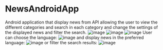 # NewsAndroidApp
Android application that display news from API allowing the user to view the different categories and search in each category and change the settings of the displayed news and filter the search.
![image](https://user-images.githubusercontent.com/74993384/166146648-a47f2871-cd5f-446f-8947-376ed0459eb2.png)
![image](https://user-images.githubusercontent.com/74993384/166146671-3bb7c2a4-4394-4e3d-bca5-f68de4b6e78b.png)
![image](https://user-images.githubusercontent.com/74993384/166146679-1f41c7f7-de82-4e5b-a897-80ad5ea880cc.png)
User can choose the language:
![image](https://user-images.githubusercontent.com/74993384/166146685-297ac8f1-0a92-4b3a-9620-6c5e5f746677.png)
and display news in the preferred language:
![image](https://user-images.githubusercontent.com/74993384/166146729-be9d1950-5d90-4a8e-bbf0-ba5a380ab5fa.png)
or filter the search results:
![image](https://user-images.githubusercontent.com/74993384/166146689-eba54b06-bc21-460b-b9e1-1e27bf4bd4a6.png)
